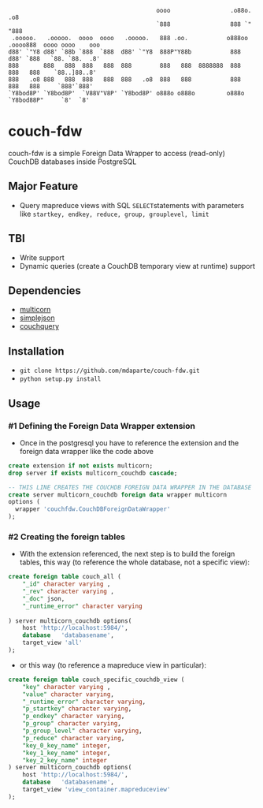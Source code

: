 ```
                                          oooo                 .o88o.       .o8                   
                                          `888                 888 `"      "888                   
 .ooooo.   .ooooo.  oooo  oooo   .ooooo.   888 .oo.           o888oo   .oooo888  oooo oooo    ooo 
d88' `"Y8 d88' `88b `888  `888  d88' `"Y8  888P"Y88b           888    d88' `888   `88. `88.  .8'  
888       888   888  888   888  888        888   888  8888888  888    888   888    `88..]88..8'   
888   .o8 888   888  888   888  888   .o8  888   888           888    888   888     `888'`888'    
`Y8bod8P' `Y8bod8P'  `V88V"V8P' `Y8bod8P' o888o o888o         o888o   `Y8bod88P"     `8'  `8'     
```                                                                                                  
                                                                                                  
                                                                                                  


# couch-fdw
 couch-fdw is a simple Foreign Data Wrapper to access (read-only) CouchDB databases inside PostgreSQL
 
## Major Feature
  - Query mapreduce views with SQL ```SELECT```statements with parameters like ```startkey, endkey, reduce, group, grouplevel, limit```
  
## TBI
  - Write support
  - Dynamic queries (create a CouchDB temporary view at runtime)  support
 
## Dependencies
  - [multicorn][mcs]
  - [simplejson][sjs]
  - [couchquery][ccs]
 
## Installation
  - ```git clone https://github.com/mdaparte/couch-fdw.git```
  - ```python setup.py install```

## Usage

###  #1 Defining the Foreign Data Wrapper extension
 - Once in the postgresql you have to reference the extension and the foreign data wrapper like the code above 
```sql
create extension if not exists multicorn;
drop server if exists multicorn_couchdb cascade;

-- THIS LINE CREATES THE COUCHDB FOREIGN DATA WRAPPER IN THE DATABASE
create server multicorn_couchdb foreign data wrapper multicorn
options (
  wrapper 'couchfdw.CouchDBForeignDataWrapper'
);
```

### #2 Creating the foreign tables
 - With the extension referenced, the next step is to build the foreign tables, this way (to reference the whole database, not a specific view):
```sql
create foreign table couch_all (
	"_id" character varying ,
	"_rev" character varying ,
	"_doc" json,
	"_runtime_error" character varying
	
) server multicorn_couchdb options(
	host 'http://localhost:5984/',
	database   'databasename',
	target_view 'all'
);
``` 
 - or this way (to reference a mapreduce view in particular):
```sql
create foreign table couch_specific_couchdb_view (
	"key" character varying ,
	"value" character varying,
	"_runtime_error" character varying,
	"p_startkey" character varying,
	"p_endkey" character varying,
	"p_group" character varying,
	"p_group_level" character varying,
	"p_reduce" character varying,
	"key_0_key_name" integer,
	"key_1_key_name" integer,
	"key_2_key_name" integer
) server multicorn_couchdb options(
	host 'http://localhost:5984/',
	database   'databasename',
	target_view 'view_container.mapreduceview'
);
```



   [ccs]: <http://nicolaisi.github.io/couchquery/>
   [sjs]: <https://pypi.python.org/pypi/simplejson/>
   [mcs]: <http://multicorn.org>